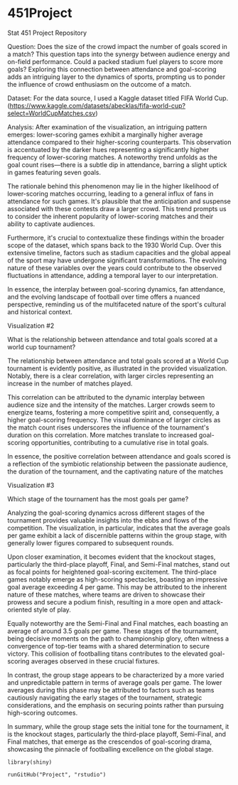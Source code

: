 # 451Project
Stat 451 Project Repository

Question: Does the size of the crowd impact the number of goals scored in a match? This question taps into the synergy between audience energy and on-field performance. Could a packed stadium fuel players to score more goals? Exploring this connection between attendance and goal-scoring adds an intriguing layer to the dynamics of sports, prompting us to ponder the influence of crowd enthusiasm on the outcome of a match.

Dataset: For the data source, I used a Kaggle dataset titled FIFA World Cup. (https://www.kaggle.com/datasets/abecklas/fifa-world-cup?select=WorldCupMatches.csv)

Analysis: After examination of the visualization, an intriguing pattern emerges: lower-scoring games exhibit a marginally higher average attendance compared to their higher-scoring counterparts. This observation is accentuated by the darker hues representing a significantly higher frequency of lower-scoring matches. A noteworthy trend unfolds as the goal count rises—there is a subtle dip in attendance, barring a slight uptick in games featuring seven goals.

The rationale behind this phenomenon may lie in the higher likelihood of lower-scoring matches occurring, leading to a general influx of fans in attendance for such games. It's plausible that the anticipation and suspense associated with these contests draw a larger crowd. This trend prompts us to consider the inherent popularity of lower-scoring matches and their ability to captivate audiences.

Furthermore, it's crucial to contextualize these findings within the broader scope of the dataset, which spans back to the 1930 World Cup. Over this extensive timeline, factors such as stadium capacities and the global appeal of the sport may have undergone significant transformations. The evolving nature of these variables over the years could contribute to the observed fluctuations in attendance, adding a temporal layer to our interpretation.

In essence, the interplay between goal-scoring dynamics, fan attendance, and the evolving landscape of football over time offers a nuanced perspective, reminding us of the multifaceted nature of the sport's cultural and historical context.


Visualization #2

What is the relationship between attendance and total goals scored at a world cup tournament?

The relationship between attendance and total goals scored at a World Cup tournament is evidently positive, as illustrated in the provided visualization. Notably, there is a clear correlation, with larger circles representing an increase in the number of matches played.

This correlation can be attributed to the dynamic interplay between audience size and the intensity of the matches. Larger crowds seem to energize teams, fostering a more competitive spirit and, consequently, a higher goal-scoring frequency. The visual dominance of larger circles as the match count rises underscores the influence of the tournament's duration on this correlation. More matches translate to increased goal-scoring opportunities, contributing to a cumulative rise in total goals.

In essence, the positive correlation between attendance and goals scored is a reflection of the symbiotic relationship between the passionate audience, the duration of the tournament, and the captivating nature of the matches

Visualization #3

Which stage of the tournament has the most goals per game? 

Analyzing the goal-scoring dynamics across different stages of the tournament provides valuable insights into the ebbs and flows of the competition. The visualization, in particular, indicates that the average goals per game exhibit a lack of discernible patterns within the group stage, with generally lower figures compared to subsequent rounds.

Upon closer examination, it becomes evident that the knockout stages, particularly the third-place playoff, Final, and Semi-Final matches, stand out as focal points for heightened goal-scoring excitement. The third-place games notably emerge as high-scoring spectacles, boasting an impressive goal average exceeding 4 per game. This may be attributed to the inherent nature of these matches, where teams are driven to showcase their prowess and secure a podium finish, resulting in a more open and attack-oriented style of play.

Equally noteworthy are the Semi-Final and Final matches, each boasting an average of around 3.5 goals per game. These stages of the tournament, being decisive moments on the path to championship glory, often witness a convergence of top-tier teams with a shared determination to secure victory. This collision of footballing titans contributes to the elevated goal-scoring averages observed in these crucial fixtures. 

In contrast, the group stage appears to be characterized by a more varied and unpredictable pattern in terms of average goals per game. The lower averages during this phase may be attributed to factors such as teams cautiously navigating the early stages of the tournament, strategic considerations, and the emphasis on securing points rather than pursuing high-scoring outcomes.

In summary, while the group stage sets the initial tone for the tournament, it is the knockout stages, particularly the third-place playoff, Semi-Final, and Final matches, that emerge as the crescendos of goal-scoring drama, showcasing the pinnacle of footballing excellence on the global stage.

```
library(shiny)

runGitHub("Project", "rstudio")

```
